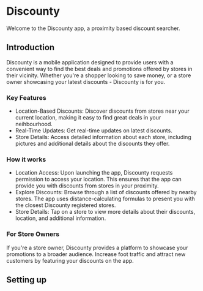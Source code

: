 <h1>Discounty</h1>
<p>Welcome to the Discounty app, a proximity based discount searcher.</p>
<h2>Introduction</h2>
<p>Discounty is a mobile application designed to provide users with a convenient way to find
the best deals and promotions offered by stores in their vicinity. Whether you're a shopper looking to save
money, or a store owner showcasing your latest discounts - Discounty is for you.</p>

<h3>Key Features</h3>
<ul><li>Location-Based Discounts: Discover discounts from stores near your current location,
making it easy to find great deals in your neihbourhood.</li>
<li>Real-Time Updates: Get real-time updates on latest discounts.</li>
<li>Store Details: Access detailed information about each store, including pictures and additional details about
the discounts they offer.</li>
</ul>

<h3>How it works</h3>
<ul><li>
  Location Access: Upon launching the app, Discounty requests permission to access your location. This ensures that the app
  can provide you with discounts from stores in your proximity.
</li>
<li>
  Explore Discounts: Browse through a list of discounts offered by nearby stores. The app uses distance-calculating formulas
  to present you with the closest Discounty registered stores.
</li>
<li>
  Store Details: Tap on a store to view more details about their discounts, location, and additional information.
</li></ul>

<h3>For Store Owners</h3>
<p>If you're a store owner, Discounty provides a platform to showcase your promotions to a broader audience. Increase foot
traffic and attract new customers by featuring your discounts on the app.</p>

<h2>Setting up</h2>
